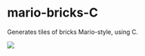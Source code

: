 # mario-bricks-C

Generates tiles of bricks Mario-style, using C.

<img src="https://i.imgur.com/OjnREwm.png"/>
